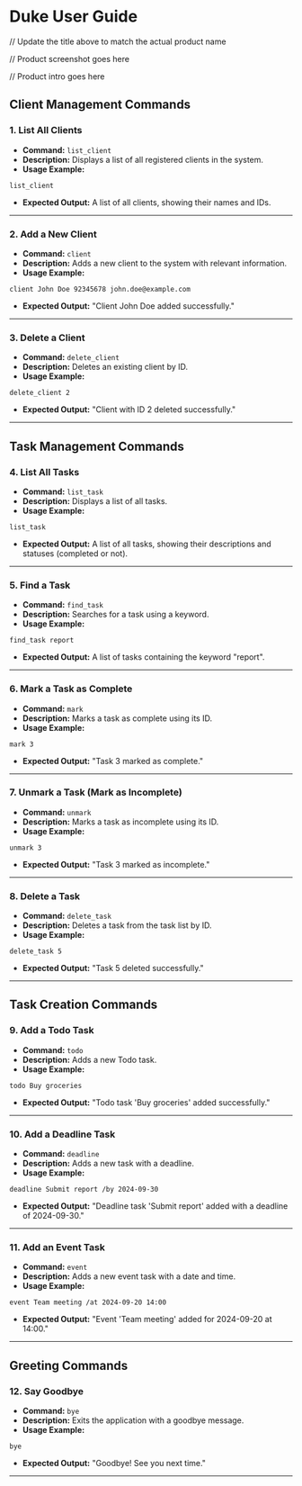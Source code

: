 # Duke User Guide

// Update the title above to match the actual product name

// Product screenshot goes here

// Product intro goes here

## **Client Management Commands**

### 1. **List All Clients**
- **Command:** `list_client`
- **Description:** Displays a list of all registered clients in the system.
- **Usage Example:**
```
list_client
```
- **Expected Output:** A list of all clients, showing their names and IDs.

---

### 2. **Add a New Client**
- **Command:** `client`
- **Description:** Adds a new client to the system with relevant information.
- **Usage Example:**
```
client John Doe 92345678 john.doe@example.com
```
- **Expected Output:** "Client John Doe added successfully."

---

### 3. **Delete a Client**
- **Command:** `delete_client`
- **Description:** Deletes an existing client by ID.
- **Usage Example:**
```
delete_client 2
```
- **Expected Output:** "Client with ID 2 deleted successfully."

---

## **Task Management Commands**

### 4. **List All Tasks**
- **Command:** `list_task`
- **Description:** Displays a list of all tasks.
- **Usage Example:**
```
list_task
```
- **Expected Output:** A list of all tasks, showing their descriptions and statuses (completed or not).

---

### 5. **Find a Task**
- **Command:** `find_task`
- **Description:** Searches for a task using a keyword.
- **Usage Example:**
```
find_task report
```
- **Expected Output:** A list of tasks containing the keyword "report".

---

### 6. **Mark a Task as Complete**
- **Command:** `mark`
- **Description:** Marks a task as complete using its ID.
- **Usage Example:**
```
mark 3
```
- **Expected Output:** "Task 3 marked as complete."

---

### 7. **Unmark a Task (Mark as Incomplete)**
- **Command:** `unmark`
- **Description:** Marks a task as incomplete using its ID.
- **Usage Example:**
```
unmark 3
```
- **Expected Output:** "Task 3 marked as incomplete."

---

### 8. **Delete a Task**
- **Command:** `delete_task`
- **Description:** Deletes a task from the task list by ID.
- **Usage Example:**
```
delete_task 5
```
- **Expected Output:** "Task 5 deleted successfully."

---

## **Task Creation Commands**

### 9. **Add a Todo Task**
- **Command:** `todo`
- **Description:** Adds a new Todo task.
- **Usage Example:**
```
todo Buy groceries
```
- **Expected Output:** "Todo task 'Buy groceries' added successfully."

---

### 10. **Add a Deadline Task**
- **Command:** `deadline`
- **Description:** Adds a new task with a deadline.
- **Usage Example:**
```
deadline Submit report /by 2024-09-30
```
- **Expected Output:** "Deadline task 'Submit report' added with a deadline of 2024-09-30."

---

### 11. **Add an Event Task**
- **Command:** `event`
- **Description:** Adds a new event task with a date and time.
- **Usage Example:**
```
event Team meeting /at 2024-09-20 14:00
```
- **Expected Output:** "Event 'Team meeting' added for 2024-09-20 at 14:00."

---

## **Greeting Commands**

### 12. **Say Goodbye**
- **Command:** `bye`
- **Description:** Exits the application with a goodbye message.
- **Usage Example:**
```
bye
```
- **Expected Output:** "Goodbye! See you next time."

---
